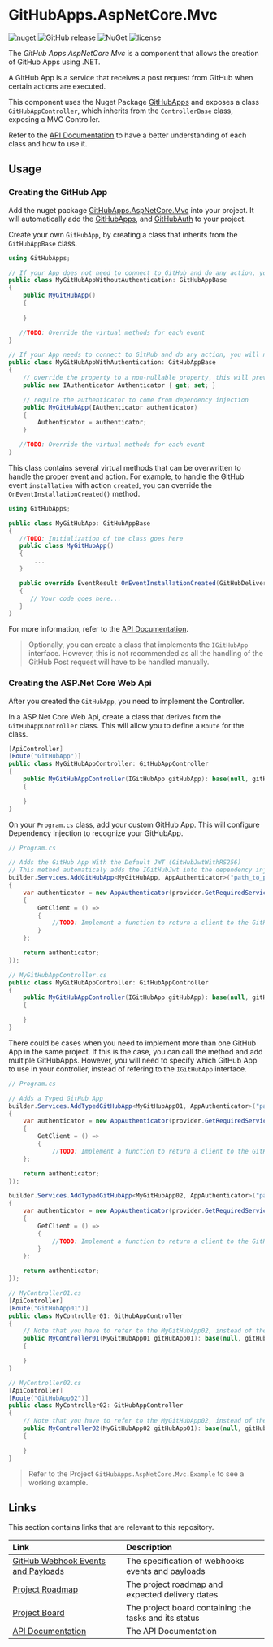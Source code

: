 # GitHubApps.AspNetCore.Mvc

[![nuget](https://img.shields.io/nuget/v/GitHubApps.AspNetCore.Mvc.svg)](https://www.nuget.org/packages/GitHubApps.AspNetCore.Mvc/) 
![GitHub release](https://img.shields.io/github/release/olavodias/GitHubApps.AspNetCore.Mvc.svg)
![NuGet](https://img.shields.io/nuget/dt/GitHubApps.AspNetCore.Mvc.svg)
![license](https://img.shields.io/github/license/olavodias/GitHubApps.AspNetCore.Mvc.svg)

The *GitHub Apps AspNetCore Mvc* is a component that allows the creation of GitHub Apps using .NET.

A GitHub App is a service that receives a post request from GitHub when certain actions are executed.

This component uses the Nuget Package [GitHubApps](https://www.nuget.org/packages/GitHubApps) and exposes a class `GitHubAppController`, which inherits from the `ControllerBase` class, exposing a MVC Controller.

Refer to the [API Documentation](https://olavodias.github.io/GitHubApps) to have a better understanding of each class and how to use it.

## Usage

### Creating the GitHub App

Add the nuget package [GitHubApps.AspNetCore.Mvc](https://www.nuget.org/packages/GitHubApps.AspNetCore.Mvc/) into your project. It will automatically add the [GitHubApps](https://www.nuget.org/packages/GitHubApps/), and [GitHubAuth](https://www.nuget.org/packages/GitHubAuth/) to your project.

Create your own `GitHubApp`, by creating a class that inherits from the `GitHubAppBase` class.

```cs
using GitHubApps;

// If your App does not need to connect to GitHub and do any action, you don't need authentication
public class MyGitHubAppWithoutAuthentication: GitHubAppBase
{
    public MyGitHubApp()
    {
        
    }

   //TODO: Override the virtual methods for each event
}

// If your App needs to connect to GitHub and do any action, you will need authentication
public class MyGitHubAppWithAuthentication: GitHubAppBase
{
    // override the property to a non-nullable property, this will prevent the warning CS8602 (Dereference of a possibly null reference) from being displayed
    public new IAuthenticator Authenticator { get; set; }

    // require the authenticator to come from dependency injection
    public MyGitHubApp(IAuthenticator authenticator)
    {
        Authenticator = authenticator;
    }

   //TODO: Override the virtual methods for each event
}
```

This class contains several virtual methods that can be overwritten to handle the proper event and action. For example, to handle the GitHub event `installation` with action `created`, you can override the `OnEventInstallationCreated()` method.

```cs
using GitHubApps;

public class MyGitHubApp: GitHubAppBase
{
   //TODO: Initialization of the class goes here
   public class MyGitHubApp()
   {
       ...
   }

   public override EventResult OnEventInstallationCreated(GitHubDelivery<GitHubEventInstallation> payload)
   {
      // Your code goes here...
   }
}
```

For more information, refer to the [API Documentation](https://olavodias.github.io/GitHubApps).

> Optionally, you can create a class that implements the `IGitHubApp` interface. However, this is not recommended as all the handling of the GitHub Post request will have to be handled manually.

### Creating the ASP.Net Core Web Api

After you created the `GitHubApp`, you need to implement the Controller.

In a ASP.Net Core Web Api, create a class that derives from the `GitHubAppController` class. This will allow you to define a `Route` for the class.

```cs
[ApiController]
[Route("GitHubApp")]
public class MyGitHubAppController: GitHubAppController
{
    public MyGitHubAppController(IGitHubApp gitHubApp): base(null, gitHubApp)
    {

    }
}
```

On your `Program.cs` class, add your custom GitHub App. This will configure Dependency Injection to recognize your GitHubApp.

```cs
// Program.cs

// Adds the GitHub App With the Default JWT (GitHubJwtWithRS256)
// This method automaticaly adds the IGitHubJwt into the dependency injection framework
builder.Services.AddGitHubApp<MyGitHubApp, AppAuthenticator>("path_to_pem_file.pem", 123456, provider =>
{
    var authenticator = new AppAuthenticator(provider.GetRequiredService<GitHubAuth.Jwt.IGitHubJwt>())
    {
        GetClient = () =>
        {
            //TODO: Implement a function to return a client to the GitHub API
        }
    };

    return authenticator;
});

// MyGitHubAppController.cs
public class MyGitHubAppController: GitHubAppController
{
    public MyGitHubAppController(IGitHubApp gitHubApp): base(null, gitHubApp)
    {

    }
}
```

There could be cases when you need to implement more than one GitHub App in the same project. If this is the case, you can call the method and add multiple GitHubApps. However, you will need to specify which GitHub App to use in your controller, instead of refering to the `IGitHubApp` interface.

```cs
// Program.cs

// Adds a Typed GitHub App
builder.Services.AddTypedGitHubApp<MyGitHubApp01, AppAuthenticator>("path_to_pem_file01.pem", 123456, provider =>
{
    var authenticator = new AppAuthenticator(provider.GetRequiredService<GitHubAuth.Jwt.IGitHubJwt>())
    {
        GetClient = () =>
        {
            //TODO: Implement a function to return a client to the GitHub API        }
    };

    return authenticator;
});

builder.Services.AddTypedGitHubApp<MyGitHubApp02, AppAuthenticator>("path_to_pem_file02.pem", 789012, provider =>
{
    var authenticator = new AppAuthenticator(provider.GetRequiredService<GitHubAuth.Jwt.IGitHubJwt>())
    {
        GetClient = () =>
        {
            //TODO: Implement a function to return a client to the GitHub API
        }
    };

    return authenticator;
});

// MyController01.cs
[ApiController]
[Route("GitHubApp01")]
public class MyController01: GitHubAppController
{
    // Note that you have to refer to the MyGitHubApp02, instead of the IGitHubApp
    public MyController01(MyGitHubApp01 gitHubApp01): base(null, gitHubApp01)
    {

    }
}

// MyController02.cs
[ApiController]
[Route("GitHubApp02")]
public class MyController02: GitHubAppController
{
    // Note that you have to refer to the MyGitHubApp02, instead of the IGitHubApp
    public MyController02(MyGitHubApp02 gitHubApp01): base(null, gitHubApp01)
    {

    }
}
```

> Refer to the Project `GitHubApps.AspNetCore.Mvc.Example` to see a working example.

## Links

This section contains links that are relevant to this repository.

| Link | Description |
| :-- | :-- |
| [GitHub Webhook Events and Payloads](https://docs.github.com/en/webhooks/webhook-events-and-payloads) | The specification of webhooks events and payloads |
| [Project Roadmap](https://github.com/users/olavodias/projects/2/views/2) | The project roadmap and expected delivery dates |
| [Project Board](https://github.com/users/olavodias/projects/2/views/1) | The project board containing the tasks and its status |
| [API Documentation](https://olavodias.github.io/GitHubApps) | The API Documentation |